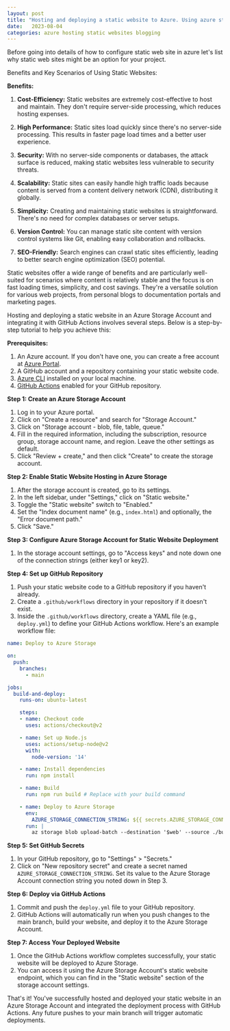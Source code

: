 ```yaml
---
layout: post
title: "Hosting and deploying a static website to Azure. Using azure storage account and github actions"
date:   2023-08-04 
categories: azure hosting static websites blogging
---
```

Before going into details of how to configure static web site in azure let's list why static web sites might be an option for your project.

Benefits and Key Scenarios of Using Static Websites:

**Benefits:**

1. **Cost-Efficiency:** Static websites are extremely cost-effective to host and maintain. They don't require server-side processing, which reduces hosting expenses.

2. **High Performance:** Static sites load quickly since there's no server-side processing. This results in faster page load times and a better user experience.

3. **Security:** With no server-side components or databases, the attack surface is reduced, making static websites less vulnerable to security threats.

4. **Scalability:** Static sites can easily handle high traffic loads because content is served from a content delivery network (CDN), distributing it globally.

5. **Simplicity:** Creating and maintaining static websites is straightforward. There's no need for complex databases or server setups.

6. **Version Control:** You can manage static site content with version control systems like Git, enabling easy collaboration and rollbacks.

7. **SEO-Friendly:** Search engines can crawl static sites efficiently, leading to better search engine optimization (SEO) potential.


Static websites offer a wide range of benefits and are particularly well-suited for scenarios where content is relatively stable and the focus is on fast loading times, simplicity, and cost savings. They're a versatile solution for various web projects, from personal blogs to documentation portals and marketing pages.


Hosting and deploying a static website in an Azure Storage Account and integrating it with GitHub Actions involves several steps. Below is a step-by-step tutorial to help you achieve this:

**Prerequisites:**
1. An Azure account. If you don't have one, you can create a free account at [Azure Portal](https://azure.com/free).
2. A GitHub account and a repository containing your static website code.
3. [Azure CLI](https://docs.microsoft.com/en-us/cli/azure/install-azure-cli) installed on your local machine.
4. [GitHub Actions](https://github.com/features/actions) enabled for your GitHub repository.

**Step 1: Create an Azure Storage Account**
1. Log in to your Azure portal.
2. Click on "Create a resource" and search for "Storage Account."
3. Click on "Storage account - blob, file, table, queue."
4. Fill in the required information, including the subscription, resource group, storage account name, and region. Leave the other settings as default.
5. Click "Review + create," and then click "Create" to create the storage account.

**Step 2: Enable Static Website Hosting in Azure Storage**
1. After the storage account is created, go to its settings.
2. In the left sidebar, under "Settings," click on "Static website."
3. Toggle the "Static website" switch to "Enabled."
4. Set the "Index document name" (e.g., `index.html`) and optionally, the "Error document path."
5. Click "Save."

**Step 3: Configure Azure Storage Account for Static Website Deployment**
1. In the storage account settings, go to "Access keys" and note down one of the connection strings (either key1 or key2).

**Step 4: Set up GitHub Repository**
1. Push your static website code to a GitHub repository if you haven't already.
2. Create a `.github/workflows` directory in your repository if it doesn't exist.
3. Inside the `.github/workflows` directory, create a YAML file (e.g., `deploy.yml`) to define your GitHub Actions workflow. Here's an example workflow file:

```yaml
name: Deploy to Azure Storage

on:
  push:
    branches:
      - main

jobs:
  build-and-deploy:
    runs-on: ubuntu-latest

    steps:
    - name: Checkout code
      uses: actions/checkout@v2

    - name: Set up Node.js
      uses: actions/setup-node@v2
      with:
        node-version: '14'

    - name: Install dependencies
      run: npm install

    - name: Build
      run: npm run build # Replace with your build command

    - name: Deploy to Azure Storage
      env:
        AZURE_STORAGE_CONNECTION_STRING: ${{ secrets.AZURE_STORAGE_CONNECTION_STRING }}
      run: |
        az storage blob upload-batch --destination '$web' --source ./build --connection-string $AZURE_STORAGE_CONNECTION_STRING
```

**Step 5: Set GitHub Secrets**
1. In your GitHub repository, go to "Settings" > "Secrets."
2. Click on "New repository secret" and create a secret named `AZURE_STORAGE_CONNECTION_STRING`. Set its value to the Azure Storage Account connection string you noted down in Step 3.

**Step 6: Deploy via GitHub Actions**
1. Commit and push the `deploy.yml` file to your GitHub repository.
2. GitHub Actions will automatically run when you push changes to the main branch, build your website, and deploy it to the Azure Storage Account.

**Step 7: Access Your Deployed Website**
1. Once the GitHub Actions workflow completes successfully, your static website will be deployed to Azure Storage.
2. You can access it using the Azure Storage Account's static website endpoint, which you can find in the "Static website" section of the storage account settings.

That's it! You've successfully hosted and deployed your static website in an Azure Storage Account and integrated the deployment process with GitHub Actions. Any future pushes to your main branch will trigger automatic deployments.
